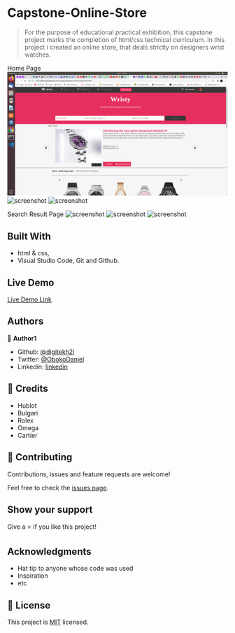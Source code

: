 # Capstone-Online-Store

> For the purpose of educational practical exhibition, this capstone project marks the completion of html/css technical curriculum. In this project i created an online store, that deals strictly on designers wrist watches. 

Home Page
![screenshot](./media/Screenshot1.png)
![screenshot]("./media/Screenshot2.png")
![screenshot]("./media/Screenshot3.png")

Search Result Page
![screenshot]("./media/Screenshot2.png")
![screenshot]("./media/Screenshot2.png")
![screenshot]("./media/Screenshot2.png")



## Built With

- html & css,
- Visual Studio Code, Git and Github.

## Live Demo
[Live Demo Link](https://raw.githack.com/digitekh2i/apple-home-page/feature/index.html)

## Authors

👤 **Author1**

- Github: [@digitekh2i](https://https://github.com/digitekh2i)
- Twitter: [@ObokoDaniel](https://twitter.com/ObokoDaniel)
- Linkedin: [linkedin](http://linkedin.com/in/daniel-dikachi-1luvtek101)

## 🤝 Credits
- Hublot
- Bulgari
- Rolex
- Omega
- Cartier 

## 🤝 Contributing

Contributions, issues and feature requests are welcome!

Feel free to check the [issues page](issues/).

## Show your support

Give a ⭐️ if you like this project!

## Acknowledgments

- Hat tip to anyone whose code was used
- Inspiration
- etc

## 📝 License

This project is [MIT](lic.url) licensed.
